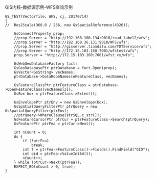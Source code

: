 ﻿GIS内核-数据源示例-WFS查询示例

	GS_TEST(VectorTile, WFS, cj, 20170714)
	{
	//	Res2Scale(360.0 / 256, new GsSpatialReference(4326));
	
		GsConnectProperty prop;
		//prop.Server = "http://192.168.100.134:9010/road_label2/wfs";
		//prop.Server = "http://192.168.36.131:9010/WFS/wfs";
		//prop.Server = "http://gisserver.tianditu.com/TDTService/wfs";
		//prop.Server = "http://172.15.103.160:7001/wfstest/wfs";
		prop.Server = "http://172.15.103.160:7001/wfst_xx/wfs";
	
		GsWebGeoDatabaseFactory fact;
		GsGeoDatabasePtr ptrDatabase = fact.Open(prop);
		GsVector<GsString> vecNames;
		ptrDatabase->DataRoomNames(eFeatureClass, vecNames);
	
		GsFeatureClassPtr ptrFeatureClass = ptrDatabase->OpenFeatureClass(vecNames[3]);
		GsBox box = ptrFeatureClass->Extent();
	
		GsEnvelopePtr ptrEnv = new GsEnvelope(box);
		GsSpatialQueryFilterPtr ptrQuery = new GsSpatialQueryFilter(ptrEnv);
		//ptrQuery->WhereClause(strSQL.c_str());
		GsFeatureCursorPtr ptrCur = ptrFeatureClass->Search(ptrQuery);
		GsFeaturePtr ptrFea = ptrCur->Next();
	
		int nCount = 0;
		do {
			if (!ptrFea)
				break;
			int t = ptrFea->FeatureClass()->Fields().FindField("OID");
			int oid = ptrFea->ValueInt64(t);
			nCount++;
		} while (ptrCur->Next(ptrFea));
		EXPECT_EQ(nCount > 0, true);
	}